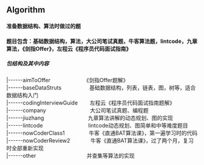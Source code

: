 ## Algorithm
####    准备数据结构、算法时做过的题
####    题目包含：基础数据结构，算法，大公司笔试真题，牛客算法题，lintcode，九章算法，《剑指Offer》，左程云《程序员代码面试指南》

##### 包结构及其中内容

|------aimToOffer  &emsp;&emsp;&emsp;&emsp;&emsp;&emsp;《剑指Offer题解》 <br/>
|------baseDataStruts &emsp;&emsp;&emsp;&emsp;&emsp;基础数据结构，列表，链表，图，树等，适合数据结构入门 <br/>
|------codingInterviewGuide &emsp;&emsp;左程云《程序员代码面试指南题解》 <br/>
|------company &emsp;&emsp;&emsp;&emsp;&emsp;&emsp;&emsp;&emsp;大公司笔试真题、编程题 <br/>
|------jiuzhang &emsp;&emsp;&emsp;&emsp;&emsp;&emsp;&emsp;&emsp;九章算法讲解的动态规划、图的实现 <br/>
|------lintcode &emsp;&emsp;&emsp;&emsp;&emsp;&emsp;&emsp;&emsp;&nbsp;lintcode动态规划、图简单和中等难度题目 <br/>
|------nowCoderClass1 &emsp;&emsp;&emsp;&emsp; 牛客《直通BAT算法课》，第一遍学习时的代码 <br/>
|------nowCoderReview2 &emsp;&emsp;&emsp;&nbsp;     牛客《直通BAT算法课》，过了两个月，复习时全部重新实现 <br/>
|------other &emsp;&emsp;&emsp;&emsp;&emsp;&emsp;&emsp;&emsp;&emsp;&nbsp;并查集等算法的实现 <br/>





